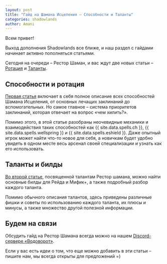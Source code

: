 ```yaml
---    
layout: post    
title: "Гайд на Шамана Исцеления – Способности и Таланты"    
categories: shadowlands  
author: Amani
---    
```


Всем привет!

Выход дополнения Shadowlands все ближе, и наш раздел с гайдами начинает активно пополняться статьями.

Сегодня на очереди – Рестор Шаман, и вас ждут две новых статьи – [Ротация](https://stormkeeper.ru/resto/rotation.html) и [Таланты](https://stormkeeper.ru/resto/talents.html).

<!--more-->

## Способности и ротация

[Первая статья](https://stormkeeper.ru/resto/rotation.html) включает в себя полное описание всех способностей Шамана Исцеления, от основных лечащих заклинаний до вспомогательных. Но самое главное – система приоритетов заклинаний, которая отвечает на вопрос «чем хилить?».

Помимо этого, в этой статье разобраны неочевидные механики и взаимодействия таких способностей как {{ site.data.spells.ch }}, {{ site.data.spells.wellspring }} и {{ site.data.spells.eshield }}. Даже опытный игрок может найти что-то новое для себя, а новичкам будет удобно увидеть в одном месте весь арсенал своей специализации и узнать как его использовать.

## Таланты и билды

[Во второй статье](https://stormkeeper.ru/resto/talents.html), посвященной талантам Рестор шамана, можно найти основные билды для Рейда и Мифик+, а также подробный разбор каждого таланта.

Помимо обычного описания талантов, здесь приведены различные фишки и советы по использованию каждого таланта, их плюсы и минусы, а также множество другой полезной информации.

## Будем на связи

Обсудить гайд на Рестор Шамана всегда можно на нашем [Discord-сервере «Водоворот»](https://discordapp.com/invite/zTQhBn8). 

Если у вас есть идеи о том, что еще можно добавить в эти статьи – пишите нам, мы всегда открыты для предложений =)
